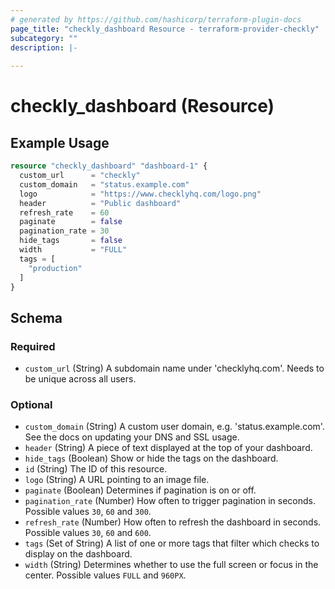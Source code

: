 ```yaml
---
# generated by https://github.com/hashicorp/terraform-plugin-docs
page_title: "checkly_dashboard Resource - terraform-provider-checkly"
subcategory: ""
description: |-
  
---
```


# checkly_dashboard (Resource)



## Example Usage

```terraform
resource "checkly_dashboard" "dashboard-1" {
  custom_url      = "checkly"
  custom_domain   = "status.example.com"
  logo            = "https://www.checklyhq.com/logo.png"
  header          = "Public dashboard"
  refresh_rate    = 60
  paginate        = false
  pagination_rate = 30
  hide_tags       = false
  width           = "FULL"
  tags = [
    "production"
  ]
}
```

<!-- schema generated by tfplugindocs -->
## Schema

### Required

- `custom_url` (String) A subdomain name under 'checklyhq.com'. Needs to be unique across all users.

### Optional

- `custom_domain` (String) A custom user domain, e.g. 'status.example.com'. See the docs on updating your DNS and SSL usage.
- `header` (String) A piece of text displayed at the top of your dashboard.
- `hide_tags` (Boolean) Show or hide the tags on the dashboard.
- `id` (String) The ID of this resource.
- `logo` (String) A URL pointing to an image file.
- `paginate` (Boolean) Determines if pagination is on or off.
- `pagination_rate` (Number) How often to trigger pagination in seconds. Possible values `30`, `60` and `300`.
- `refresh_rate` (Number) How often to refresh the dashboard in seconds. Possible values `30`, `60` and `600`.
- `tags` (Set of String) A list of one or more tags that filter which checks to display on the dashboard.
- `width` (String) Determines whether to use the full screen or focus in the center. Possible values `FULL` and `960PX`.


